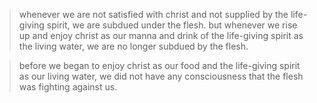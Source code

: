 > whenever we are not satisfied with christ and not supplied by the life-giving spirit, we are subdued under the flesh. but whenever we rise up and enjoy christ as our manna and drink of the life-giving spirit as the living water, we are no longer subdued by the flesh.

> before we began to enjoy christ as our food and the life-giving spirit as our living water, we did not have any consciousness that the flesh was fighting against us. 
